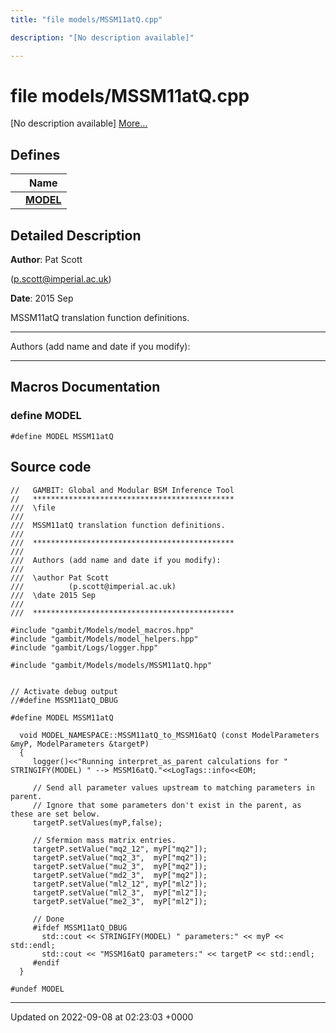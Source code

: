 ```yaml
---
title: "file models/MSSM11atQ.cpp"

description: "[No description available]"

---
```


# file models/MSSM11atQ.cpp

[No description available] [More...](#detailed-description)

## Defines

|                | Name           |
| -------------- | -------------- |
|  | **[MODEL](/documentation/code/files/mssm11atq_8cpp/#define-model)**  |

## Detailed Description


**Author**: Pat Scott 

 ([p.scott@imperial.ac.uk](mailto:p.scott@imperial.ac.uk)) 

**Date**: 2015 Sep

MSSM11atQ translation function definitions.



------------------

Authors (add name and date if you modify):



------------------




## Macros Documentation

### define MODEL

```
#define MODEL MSSM11atQ
```


## Source code

```
//   GAMBIT: Global and Modular BSM Inference Tool
//   *********************************************
///  \file
///
///  MSSM11atQ translation function definitions. 
///
///  *********************************************
///
///  Authors (add name and date if you modify):
///   
///  \author Pat Scott  
///          (p.scott@imperial.ac.uk)
///  \date 2015 Sep
///
///  *********************************************

#include "gambit/Models/model_macros.hpp"
#include "gambit/Models/model_helpers.hpp"
#include "gambit/Logs/logger.hpp"

#include "gambit/Models/models/MSSM11atQ.hpp"


// Activate debug output
//#define MSSM11atQ_DBUG

#define MODEL MSSM11atQ

  void MODEL_NAMESPACE::MSSM11atQ_to_MSSM16atQ (const ModelParameters &myP, ModelParameters &targetP)
  {
     logger()<<"Running interpret_as_parent calculations for " STRINGIFY(MODEL) " --> MSSM16atQ."<<LogTags::info<<EOM;

     // Send all parameter values upstream to matching parameters in parent.
     // Ignore that some parameters don't exist in the parent, as these are set below.
     targetP.setValues(myP,false);

     // Sfermion mass matrix entries.
     targetP.setValue("mq2_12", myP["mq2"]);
     targetP.setValue("mq2_3",  myP["mq2"]);
     targetP.setValue("mu2_3",  myP["mq2"]);
     targetP.setValue("md2_3",  myP["mq2"]);
     targetP.setValue("ml2_12", myP["ml2"]);
     targetP.setValue("ml2_3",  myP["ml2"]);
     targetP.setValue("me2_3",  myP["ml2"]);
     
     // Done
     #ifdef MSSM11atQ_DBUG
       std::cout << STRINGIFY(MODEL) " parameters:" << myP << std::endl;
       std::cout << "MSSM16atQ parameters:" << targetP << std::endl;
     #endif
  }
  
#undef MODEL
```


-------------------------------

Updated on 2022-09-08 at 02:23:03 +0000
